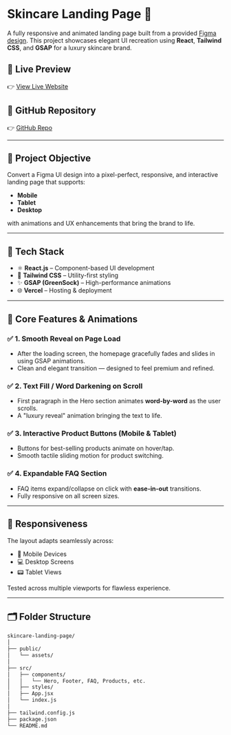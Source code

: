 # Skincare Landing Page 🌿

A fully responsive and animated landing page built from a provided [Figma design](https://www.figma.com/design/fZv8D5oLfoazZTnWXTr9Cp/Assignment?node-id=0-1&t=MXlqvxPFZQSzgXJa-1). This project showcases elegant UI recreation using **React**, **Tailwind CSS**, and **GSAP** for a luxury skincare brand.

## 🚀 Live Preview
👉 [View Live Website](https://skincare-landing-ten.vercel.app/)

## 📁 GitHub Repository
👉 [GitHub Repo](https://github.com/aryankardam/Skincare-Landing)

---

## 📌 Project Objective

Convert a Figma UI design into a pixel-perfect, responsive, and interactive landing page that supports:

- **Mobile**
- **Tablet**
- **Desktop**

with animations and UX enhancements that bring the brand to life.

---

## 🧰 Tech Stack

- ⚛️ **React.js** – Component-based UI development
- 🎨 **Tailwind CSS** – Utility-first styling
- ✨ **GSAP (GreenSock)** – High-performance animations
- 🌐 **Vercel** – Hosting & deployment

---

## 🎯 Core Features & Animations

### ✅ 1. Smooth Reveal on Page Load
- After the loading screen, the homepage gracefully fades and slides in using GSAP animations.
- Clean and elegant transition — designed to feel premium and refined.

### ✅ 2. Text Fill / Word Darkening on Scroll
- First paragraph in the Hero section animates **word-by-word** as the user scrolls.
- A "luxury reveal" animation bringing the text to life.

### ✅ 3. Interactive Product Buttons (Mobile & Tablet)
- Buttons for best-selling products animate on hover/tap.
- Smooth tactile sliding motion for product switching.

### ✅ 4. Expandable FAQ Section
- FAQ items expand/collapse on click with **ease-in-out** transitions.
- Fully responsive on all screen sizes.

---

## 📱 Responsiveness

The layout adapts seamlessly across:
- 📱 Mobile Devices
- 💻 Desktop Screens
- 📟 Tablet Views

Tested across multiple viewports for flawless experience.

---

## 🗂️ Folder Structure

```bash
skincare-landing-page/
│
├── public/
│   └── assets/
│
├── src/
│   ├── components/
│   │   └── Hero, Footer, FAQ, Products, etc.
│   ├── styles/
│   ├── App.jsx
│   └── index.js
│
├── tailwind.config.js
├── package.json
└── README.md
